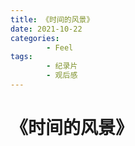 ```yaml
---
title: 《时间的风景》
date: 2021-10-22
categories:
        - Feel
tags:
        - 纪录片
        - 观后感
---
```


# 《时间的风景》
